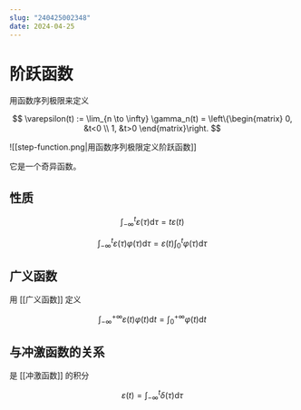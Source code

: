 ```yaml
---
slug: "240425002348"
date: 2024-04-25
---
```


# 阶跃函数

用函数序列极限来定义

$$
\varepsilon(t) := \lim_{n \to \infty} \gamma_n(t) = \left\{\begin{matrix}
 0, &t<0 \\
 1, &t>0
\end{matrix}\right.
$$

![[step-function.png|用函数序列极限定义阶跃函数]]

它是一个奇异函数。

## 性质

$$
\int_{-\infty}^{t}\varepsilon(\tau)\mathrm{d}\tau=t\varepsilon(t)
$$

$$
\int_{-\infty}^{t}\varepsilon(\tau)\varphi(\tau)\mathrm{d}\tau=\varepsilon(t)\int_{0}^{t}\varphi(\tau)\mathrm{d}\tau
$$

## 广义函数

用 [[广义函数]] 定义

$$
\int_{-\infty}^{+\infty }\varepsilon(t)\varphi(t) \mathrm{d}t=\int_{0}^{+\infty }\varphi(t) \mathrm{d}t
$$

## 与冲激函数的关系

是 [[冲激函数]] 的积分

$$
\varepsilon(t)=\int_{-\infty}^{t}\delta(\tau)\mathrm{d}\tau
$$
